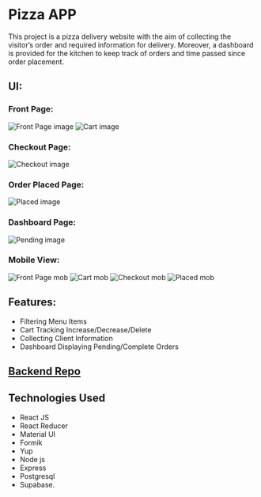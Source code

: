 # Pizza APP

This project is a pizza delivery website with the aim of collecting the visitor’s order and required information for delivery. Moreover, a dashboard is provided for the kitchen to keep track of orders and time passed since order placement.

## UI:

### Front Page: 
![Front Page image](ReadMe/FrontPage.png)
![Cart image](ReadMe/Cart.png)

### Checkout Page:
![Checkout image](ReadMe/Checkout.png)

### Order Placed Page:
![Placed image](ReadMe/OrderPlaced.png)

### Dashboard Page:
![Pending image](/ReadMe/PendingDashboard.png)

### Mobile View:
![Front Page mob](ReadMe/MobHomepage.png)
![Cart mob](ReadMe/MobCart.png)
![Checkout mob](ReadMe/MobCheckout.png)
![Placed mob](ReadMe/MobOrderPlaced.png)

## Features:

- Filtering Menu Items
- Cart Tracking Increase/Decrease/Delete
- Collecting Client Information
- Dashboard Displaying Pending/Complete Orders

## [Backend Repo](https://github.com/SeifMohy/pizza-app-backend)

## Technologies Used

- React JS
- React Reducer
- Material UI
- Formik
- Yup
- Node js
- Express
- Postgresql
- Supabase.
